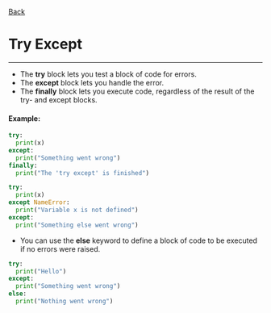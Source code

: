 [Back](/main/basic.md)

# Try Except
---

- The **try** block lets you test a block of code for errors.
- The **except** block lets you handle the error.
- The **finally** block lets you execute code, regardless of the result of the try- and except blocks.

#### Example:
```python
try:
  print(x)
except:
  print("Something went wrong")
finally:
  print("The 'try except' is finished")
```
```python
try:
  print(x)
except NameError:
  print("Variable x is not defined")
except:
  print("Something else went wrong") 
```

- You can use the **else** keyword to define a block of code to be executed if no errors were raised.
```python
try:
  print("Hello")
except:
  print("Something went wrong")
else:
  print("Nothing went wrong") 
```